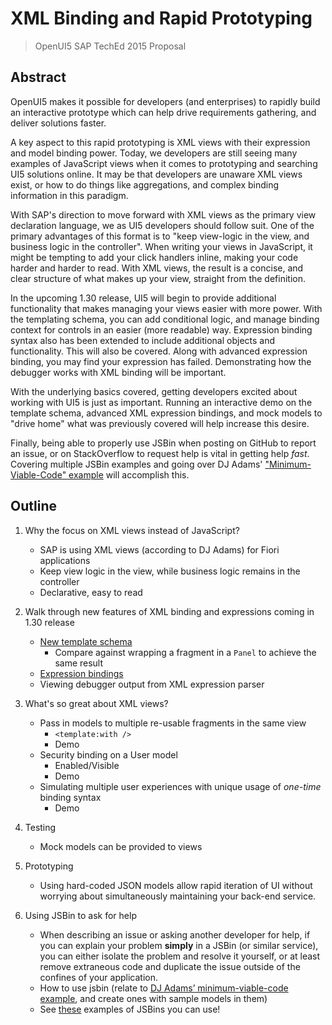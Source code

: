 # XML Binding and Rapid Prototyping
> OpenUI5 SAP TechEd 2015 Proposal

## Abstract

OpenUI5 makes it possible for developers (and enterprises) to rapidly build an interactive prototype which can help drive requirements gathering, and deliver solutions faster.

A key aspect to this rapid prototyping is XML views with their expression and model binding power. Today, we developers are still seeing many examples of JavaScript views when it comes to prototyping and searching UI5 solutions online. It may be that developers are unaware XML views exist, or how to do things like aggregations, and complex binding information in this paradigm.

With SAP's direction to move forward with XML views as the primary view declaration language, we as UI5 developers should follow suit. One of the primary advantages of this format is to "keep view-logic in the view, and business logic in the controller". When writing your views in JavaScript, it might be tempting to add your click handlers inline, making your code harder and harder to read. With XML views, the result is a concise, and clear structure of what makes up your view, straight from the definition.

In the upcoming 1.30 release, UI5 will begin to provide additional functionality that makes managing your views easier with more power. With the templating schema, you can add conditional logic, and manage binding context for controls in an easier (more readable) way. Expression binding syntax also has been extended to include additional objects and functionality. This will also be covered. Along with advanced expression binding, you may find your expression has failed. Demonstrating how the debugger works with XML binding will be important.

With the underlying basics covered, getting developers excited about working with UI5 is just as important. Running an interactive demo on the template schema, advanced XML expression bindings, and mock models to "drive home" what was previously covered will help increase this desire.

Finally, being able to properly use JSBin when posting on GitHub to report an issue, or on StackOverflow to request help is vital in getting help *fast*. Covering multiple JSBin examples and going over DJ Adams' ["Minimum-Viable-Code" example](http://pipetree.com/qmacro/blog/2015/07/mvc-model-view-controller-minimum-viable-code/) will accomplish this.

## Outline

1. Why the focus on XML views instead of JavaScript?
    * SAP is using XML views (according to DJ Adams) for Fiori applications
    * Keep view logic in the view, while business logic remains in the controller
    * Declarative, easy to read

1. Walk through new features of XML binding and expressions coming in 1.30 release
    * [New template schema](https://openui5beta.hana.ondemand.com/#docs/guide/5ee619fc1370463ea674ee04b65ed83b.html)
        * Compare against wrapping a fragment in a `Panel` to achieve the same result
    * [Expression bindings](https://openui5beta.hana.ondemand.com/#docs/guide/daf6852a04b44d118963968a1239d2c0.html)
    * Viewing debugger output from XML expression parser

1. What's so great about XML views?
    * Pass in models to multiple re-usable fragments in the same view
        * `<template:with />`
        * Demo
    * Security binding on a User model
        * Enabled/Visible
        * Demo
    * Simulating multiple user experiences with unique usage of *one-time* binding syntax
        * Demo

1. Testing
    * Mock models can be provided to views

1. Prototyping
    * Using hard-coded JSON models allow rapid iteration of UI without worrying about simultaneously maintaining your back-end service.

1. Using JSBin to ask for help
    * When describing an issue or asking another developer for help, if you can explain your problem **simply** in a JSBin (or similar service), you can either isolate the problem and resolve it yourself, or at least remove extraneous code and duplicate the issue outside of the confines of your application.
    * How to use jsbin (relate to [DJ Adams’ minimum-viable-code example](http://pipetree.com/qmacro/blog/2015/07/mvc-model-view-controller-minimum-viable-code/), and create ones with sample models in them)
    * See [these](#) examples of JSBins you can use!

